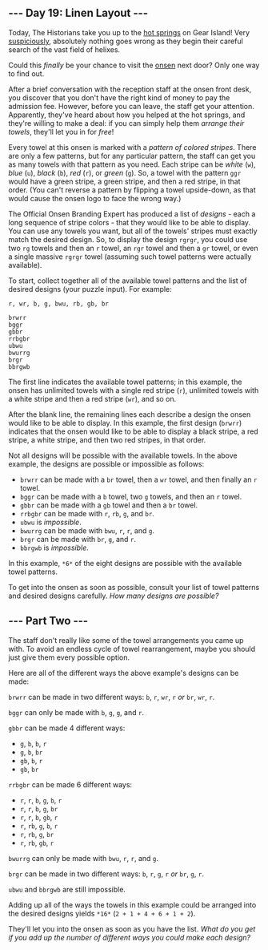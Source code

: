 ## \--- Day 19: Linen Layout ---

Today, The Historians take you up to the [hot springs](/2023/day/12) on Gear Island! Very [suspiciously](https://www.youtube.com/watch?v=ekL881PJMjI), absolutely nothing goes wrong as they begin their careful search of the vast field of helixes.

Could this _finally_ be your chance to visit the [onsen](https://en.wikipedia.org/wiki/Onsen) next door? Only one way to find out.

After a brief conversation with the reception staff at the onsen front desk, you discover that you don't have the right kind of money to pay the admission fee. However, before you can leave, the staff get your attention. Apparently, they've heard about how you helped at the hot springs, and they're willing to make a deal: if you can simply help them _arrange their towels_, they'll let you in for _free_!

Every towel at this onsen is marked with a _pattern of colored stripes_. There are only a few patterns, but for any particular pattern, the staff can get you as many towels with that pattern as you need. Each stripe can be _white_ (`w`), _blue_ (`u`), _black_ (`b`), _red_ (`r`), or _green_ (`g`). So, a towel with the pattern `ggr` would have a green stripe, a green stripe, and then a red stripe, in that order. (You can't reverse a pattern by flipping a towel upside-down, as that would cause the onsen logo to face the wrong way.)

The Official Onsen Branding Expert has produced a list of _designs_ - each a long sequence of stripe colors - that they would like to be able to display. You can use any towels you want, but all of the towels' stripes must exactly match the desired design. So, to display the design `rgrgr`, you could use two `rg` towels and then an `r` towel, an `rgr` towel and then a `gr` towel, or even a single massive `rgrgr` towel (assuming such towel patterns were actually available).

To start, collect together all of the available towel patterns and the list of desired designs (your puzzle input). For example:

```
r, wr, b, g, bwu, rb, gb, br

brwrr
bggr
gbbr
rrbgbr
ubwu
bwurrg
brgr
bbrgwb

```

The first line indicates the available towel patterns; in this example, the onsen has unlimited towels with a single red stripe (`r`), unlimited towels with a white stripe and then a red stripe (`wr`), and so on.

After the blank line, the remaining lines each describe a design the onsen would like to be able to display. In this example, the first design (`brwrr`) indicates that the onsen would like to be able to display a black stripe, a red stripe, a white stripe, and then two red stripes, in that order.

Not all designs will be possible with the available towels. In the above example, the designs are possible or impossible as follows:

-   `brwrr` can be made with a `br` towel, then a `wr` towel, and then finally an `r` towel.
-   `bggr` can be made with a `b` towel, two `g` towels, and then an `r` towel.
-   `gbbr` can be made with a `gb` towel and then a `br` towel.
-   `rrbgbr` can be made with `r`, `rb`, `g`, and `br`.
-   `ubwu` is _impossible_.
-   `bwurrg` can be made with `bwu`, `r`, `r`, and `g`.
-   `brgr` can be made with `br`, `g`, and `r`.
-   `bbrgwb` is _impossible_.

In this example, `*6*` of the eight designs are possible with the available towel patterns.

To get into the onsen as soon as possible, consult your list of towel patterns and desired designs carefully. _How many designs are possible?_

## \--- Part Two ---

The staff don't really like some of the towel arrangements you came up with. To avoid an endless cycle of towel rearrangement, maybe you should just give them every possible option.

Here are all of the different ways the above example's designs can be made:

`brwrr` can be made in two different ways: `b`, `r`, `wr`, `r` _or_ `br`, `wr`, `r`.

`bggr` can only be made with `b`, `g`, `g`, and `r`.

`gbbr` can be made 4 different ways:

-   `g`, `b`, `b`, `r`
-   `g`, `b`, `br`
-   `gb`, `b`, `r`
-   `gb`, `br`

`rrbgbr` can be made 6 different ways:

-   `r`, `r`, `b`, `g`, `b`, `r`
-   `r`, `r`, `b`, `g`, `br`
-   `r`, `r`, `b`, `gb`, `r`
-   `r`, `rb`, `g`, `b`, `r`
-   `r`, `rb`, `g`, `br`
-   `r`, `rb`, `gb`, `r`

`bwurrg` can only be made with `bwu`, `r`, `r`, and `g`.

`brgr` can be made in two different ways: `b`, `r`, `g`, `r` _or_ `br`, `g`, `r`.

`ubwu` and `bbrgwb` are still impossible.

Adding up all of the ways the towels in this example could be arranged into the desired designs yields `*16*` (`2 + 1 + 4 + 6 + 1 + 2`).

They'll let you into the onsen as soon as you have the list. _What do you get if you add up the number of different ways you could make each design?_
